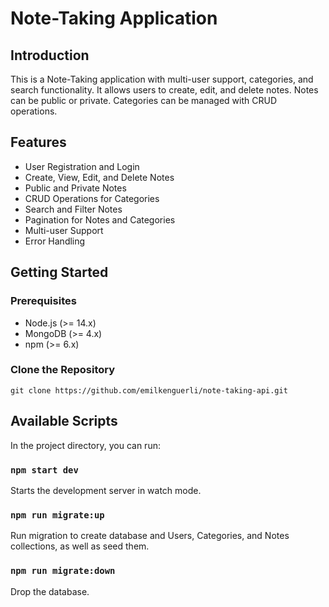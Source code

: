 # Note-Taking Application

## Introduction

This is a Note-Taking application with multi-user support, categories, and search functionality. It allows users to create, edit, and delete notes. Notes can be public or private. Categories can be managed with CRUD operations.


## Features

- User Registration and Login
- Create, View, Edit, and Delete Notes
- Public and Private Notes
- CRUD Operations for Categories
- Search and Filter Notes
- Pagination for Notes and Categories
- Multi-user Support
- Error Handling

## Getting Started

### Prerequisites
- Node.js (>= 14.x)
- MongoDB (>= 4.x)
- npm (>= 6.x)

### Clone the Repository

`git clone https://github.com/emilkenguerli/note-taking-api.git`

## Available Scripts

In the project directory, you can run:

### `npm start dev`

Starts the development server in watch mode.

### `npm run migrate:up`

Run migration to create database and Users, Categories, and Notes collections, as well as seed them.

### `npm run migrate:down`

Drop the database.